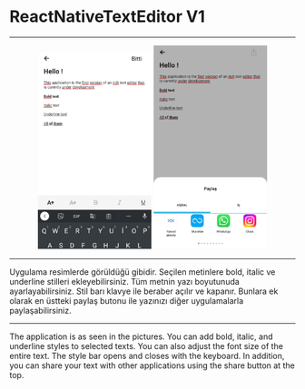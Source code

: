 # ReactNativeTextEditor V1
---
<p align="center">
<img src="./images/appImage1.jpg" alt="örnek resim" width="200">
<img src="./images/appImage2.jpg" alt="örnek resim" width="200">
 </p>
 
---

Uygulama resimlerde görüldüğü gibidir. Seçilen metinlere bold, italic ve underline stilleri ekleyebilirsiniz. Tüm metnin yazı boyutunuda ayarlayabilirsiniz. Stil barı klavye ile beraber açılır ve kapanır.
Bunlara ek olarak en üstteki paylaş butonu ile yazınızı diğer uygulamalarla paylaşabilirsiniz.

---

The application is as seen in the pictures. You can add bold, italic, and underline styles to selected texts. You can also adjust the font size of the entire text. The style bar opens and closes with the keyboard.
In addition, you can share your text with other applications using the share button at the top.

